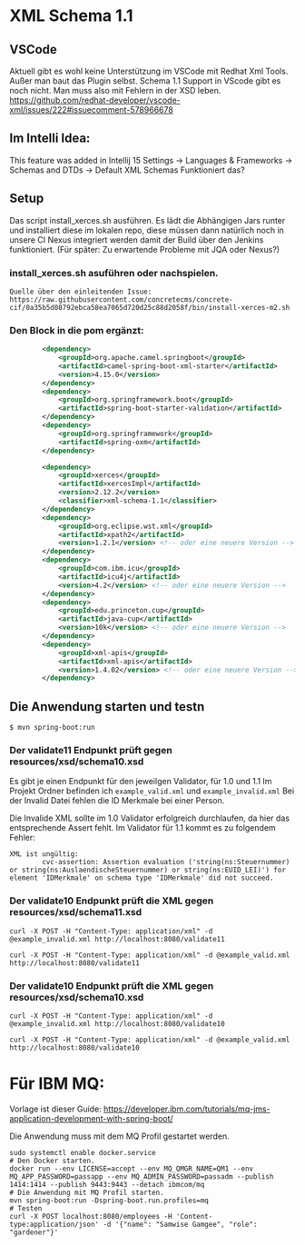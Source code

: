 # XML Schema 1.1

## VSCode

Aktuell gibt es wohl keine Unterstützung im VSCode mit Redhat Xml Tools. Außer man baut das Plugin selbst.
Schema 1.1 Support in VScode gibt es noch nicht. Man muss also mit Fehlern in der XSD leben.
https://github.com/redhat-developer/vscode-xml/issues/222#issuecomment-578966678

## Im Intelli Idea:

This feature was added in Intellij 15
Settings -> Languages & Frameworks -> Schemas and DTDs -> Default XML Schemas
Funktioniert das?

## Setup

Das script install_xerces.sh ausführen. Es lädt die Abhängigen Jars runter und installiert diese im lokalen repo, diese müssen dann natürlich noch in unsere CI Nexus integriert werden damit der Build über den Jenkins funktioniert. (Für später: Zu erwartende Probleme mit JQA oder Nexus?)

### install_xerces.sh asuführen oder nachspielen.

`Quelle über den einleitenden Issue: https://raw.githubusercontent.com/concretecms/concrete-cif/0a35b5d08792ebca58ea7065d720d25c88d2058f/bin/install-xerces-m2.sh`

### Den Block in die pom ergänzt:

```xml
		<dependency>
			<groupId>org.apache.camel.springboot</groupId>
			<artifactId>camel-spring-boot-xml-starter</artifactId>
			<version>4.15.0</version>
		</dependency>
		<dependency>
			<groupId>org.springframework.boot</groupId>
			<artifactId>spring-boot-starter-validation</artifactId>
		</dependency>
		<dependency>
			<groupId>org.springframework</groupId>
			<artifactId>spring-oxm</artifactId>
		</dependency>

		<dependency>
			<groupId>xerces</groupId>
			<artifactId>xercesImpl</artifactId>
			<version>2.12.2</version>
			<classifier>xml-schema-1.1</classifier>
		</dependency>
		<dependency>
			<groupId>org.eclipse.wst.xml</groupId>
			<artifactId>xpath2</artifactId>
			<version>1.2.1</version> <!-- oder eine neuere Version -->
		</dependency>
		<dependency>
			<groupId>com.ibm.icu</groupId>
			<artifactId>icu4j</artifactId>
			<version>4.2</version> <!-- oder eine neuere Version -->
		</dependency>
		<dependency>
			<groupId>edu.princeton.cup</groupId>
			<artifactId>java-cup</artifactId>
			<version>10k</version> <!-- oder eine neuere Version -->
		</dependency>
		<dependency>
			<groupId>xml-apis</groupId>
			<artifactId>xml-apis</artifactId>
			<version>1.4.02</version> <!-- oder eine neuere Version -->
		</dependency>
```

## Die Anwendung starten und testn

`$ mvn spring-boot:run`

### Der validate11 Endpunkt prüft gegen resources/xsd/schema10.xsd

Es gibt je einen Endpunkt für den jeweilgen Validator, für 1.0 und 1.1
Im Projekt Ordner befinden ich `example_valid.xml` und `example_invalid.xml`
Bei der Invalid Datei fehlen die ID Merkmale bei einer Person.

Die Invalide XML sollte im 1.0 Validator erfolgreich durchlaufen, da hier das entsprechende Assert fehlt.
Im Validator für 1.1 kommt es zu folgendem Fehler:

```
XML ist ungültig:
        cvc-assertion: Assertion evaluation ('string(ns:Steuernummer) or string(ns:AuslaendischeSteuernummer) or string(ns:EUID_LEI)') for element 'IDMerkmale' on schema type 'IDMerkmale' did not succeed.
```

### Der validate10 Endpunkt prüft die XML gegen resources/xsd/schema11.xsd

`curl -X POST -H "Content-Type: application/xml" -d @example_invalid.xml http://localhost:8080/validate11`

`curl -X POST -H "Content-Type: application/xml" -d @example_valid.xml http://localhost:8080/validate11`

### Der validate10 Endpunkt prüft die XML gegen resources/xsd/schema10.xsd

`curl -X POST -H "Content-Type: application/xml" -d @example_invalid.xml http://localhost:8080/validate10`

`curl -X POST -H "Content-Type: application/xml" -d @example_valid.xml http://localhost:8080/validate10`

# Für IBM MQ:

Vorlage ist dieser Guide: https://developer.ibm.com/tutorials/mq-jms-application-development-with-spring-boot/

Die Anwendung muss mit dem MQ Profil gestartet werden.

```
sudo systemctl enable docker.service
# Den Docker starten.
docker run --env LICENSE=accept --env MQ_QMGR_NAME=QM1 --env MQ_APP_PASSWORD=passapp --env MQ_ADMIN_PASSWORD=passadm --publish 1414:1414 --publish 9443:9443 --detach ibmcom/mq
# Die Anwendung mit MQ Profil starten.
mvn spring-boot:run -Dspring-boot.run.profiles=mq
# Testen
curl -X POST localhost:8080/employees -H 'Content-type:application/json' -d '{"name": "Samwise Gamgee", "role": "gardener"}'

```

